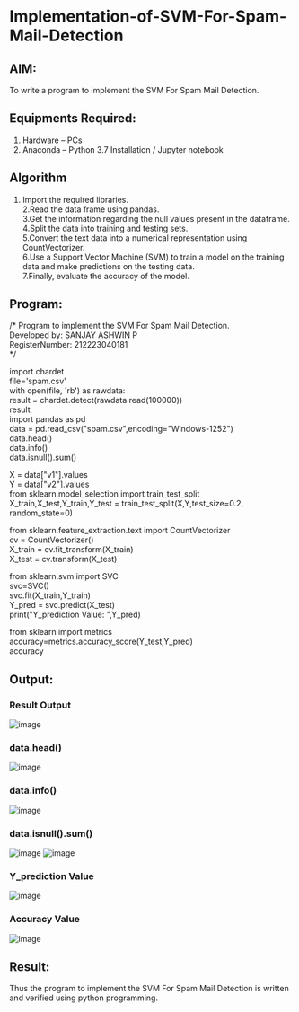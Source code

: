 # Implementation-of-SVM-For-Spam-Mail-Detection

## AIM:
To write a program to implement the SVM For Spam Mail Detection.

## Equipments Required:
1. Hardware – PCs
2. Anaconda – Python 3.7 Installation / Jupyter notebook

## Algorithm
1. Import the required libraries.    
2.Read the data frame using pandas.    
3.Get the information regarding the null values present in the dataframe.    
4.Split the data into training and testing sets.    
5.Convert the text data into a numerical representation using CountVectorizer.     
6.Use a Support Vector Machine (SVM) to train a model on the training data and make predictions on the testing data.    
7.Finally, evaluate the accuracy of the model.

## Program:
/*
Program to implement the SVM For Spam Mail Detection.    
Developed by: SANJAY ASHWIN P    
RegisterNumber: 212223040181     
*/

import chardet     
file='spam.csv'      
with open(file, 'rb') as rawdata:     
    result = chardet.detect(rawdata.read(100000))    
result    
import pandas as pd    
data = pd.read_csv("spam.csv",encoding="Windows-1252")    
data.head()    
data.info()    
data.isnull().sum()   

X = data["v1"].values    
Y = data["v2"].values    
from sklearn.model_selection import train_test_split     
X_train,X_test,Y_train,Y_test = train_test_split(X,Y,test_size=0.2, random_state=0)    

from sklearn.feature_extraction.text import CountVectorizer   
cv = CountVectorizer()    
X_train = cv.fit_transform(X_train)    
X_test = cv.transform(X_test)    

from sklearn.svm import SVC     
svc=SVC()    
svc.fit(X_train,Y_train)   
Y_pred = svc.predict(X_test)    
print("Y_prediction Value: ",Y_pred)   

from sklearn import metrics    
accuracy=metrics.accuracy_score(Y_test,Y_pred)    
accuracy   



## Output:
### Result Output
![image](https://github.com/sanjayashwinP/Implementation-of-SVM-For-Spam-Mail-Detection/assets/147473265/1d6152c3-5724-44c3-b02a-62dcb39a92a5)
### data.head()
![image](https://github.com/sanjayashwinP/Implementation-of-SVM-For-Spam-Mail-Detection/assets/147473265/3ff23046-1d9c-46e5-98bd-32a9fe0a9bab)
### data.info()
![image](https://github.com/sanjayashwinP/Implementation-of-SVM-For-Spam-Mail-Detection/assets/147473265/79c5aace-560b-4bc8-8721-668f6084446e)

### data.isnull().sum()
![image](https://github.com/sanjayashwinP/Implementation-of-SVM-For-Spam-Mail-Detection/assets/147473265/cbf08416-c8f7-4de4-8658-0276c97d0526)
![image](https://github.com/sanjayashwinP/Implementation-of-SVM-For-Spam-Mail-Detection/assets/147473265/0a1217e0-fa3c-4f3f-bce8-bbf725dae9e1)

### Y_prediction Value
![image](https://github.com/sanjayashwinP/Implementation-of-SVM-For-Spam-Mail-Detection/assets/147473265/8e300a9c-70c5-4b66-8524-672bb96b3bc1)

### Accuracy Value
![image](https://github.com/sanjayashwinP/Implementation-of-SVM-For-Spam-Mail-Detection/assets/147473265/8956be96-b15f-422d-918b-3c77de4f8b5f)

## Result:
Thus the program to implement the SVM For Spam Mail Detection is written and verified using python programming.
